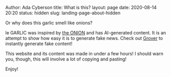Author: Ada Cyberson
title: What is this?
layout: page
date: 2020-08-14 20:20
status: hidden
slug: landing-page-about-hidden

Or why does this garlic smell like onions?

le GARLIC was inspired by [the ONION](https://www.theonion.com/) and has AI-generated content. It is an attempt to show how easy it is to generate fake news. Check out [Grover](https://grover.allenai.org/) to instantly generate fake content!

This website and its content was made in under a few hours! I should warn you, though, this will involve a lot of copying and pasting!

Enjoy!

